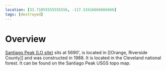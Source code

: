 ```yaml
---
location: [33.71055555555556, -117.53416666666666]
tags: [destroyed]
---
```


# Overview

[Santiago Peak (LO site)](http://www.peakbagging.com/CALookoutPhotos/SantiagoPk.html) sits at 5690', is located in [[Orange, Riverside County]] and was constructed in 1988. It is located in the Cleveland national forest. It can be found on the Santiago Peak USGS topo map.


